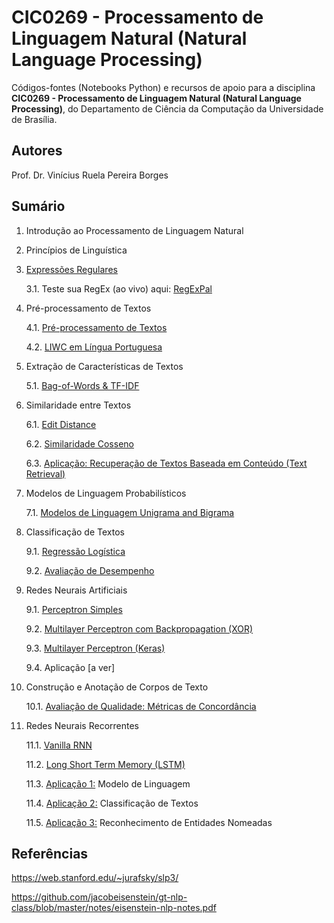 # CIC0269 - Processamento de Linguagem Natural (Natural Language Processing)

Códigos-fontes (Notebooks Python) e recursos de apoio para a disciplina **CIC0269 - Processamento de Linguagem Natural (Natural Language Processing)**, do Departamento de Ciência da Computação da Universidade de Brasília. 

## Autores

Prof. Dr. Vinícius Ruela Pereira Borges

## Sumário

1. Introdução ao Processamento de Linguagem Natural

2. Princípios de Linguística

3. [Expressões Regulares](cap03_regex.ipynb)

   3.1. Teste sua RegEx (ao vivo) aqui: [RegExPal](https://www.regexpal.com/)

4. Pré-processamento de Textos

   4.1. [Pré-processamento de Textos](cap04_text_preprocessing.ipynb)
   
   4.2. [LIWC em Língua Portuguesa](resources/LIWC2007_Portugues_win.dic)

5. Extração de Características de Textos

   5.1. [Bag-of-Words & TF-IDF](cap05_1_extracao_caracteristicas.ipynb)

6. Similaridade entre Textos

   6.1. [Edit Distance](cap06_1_edit_distance.ipynb)

   6.2. [Similaridade Cosseno](cap06_2_cosine_similarity.ipynb)
   
   6.3. [Aplicação: Recuperação de Textos Baseada em Conteúdo (Text Retrieval)](information_retrieval_reuters.ipynb)

7. Modelos de Linguagem Probabilísticos

   7.1. [Modelos de Linguagem Unigrama and Bigrama](cap07_1_probabilistic_language_models.ipynb)
   
8. Classificação de Textos

   9.1. [Regressão Logística](cap03_1_regressao_logistica.ipynb)
   
   9.2. [Avaliação de Desempenho](cap03_2_avaliacao_desempenho.ipynb)
   
9. Redes Neurais Artificiais

   9.1. [Perceptron Simples](cap03_1_perceptron_simples.ipynb)
   
   9.2. [Multilayer Perceptron com Backpropagation (XOR)](lectures/backpropagation.ipynb)
   
   9.3. [Multilayer Perceptron (Keras)](cap03_3_deep_multilayer_perceptron.ipynb)
   
   9.4. Aplicação [a ver]


10. Construção e Anotação de Corpos de Texto
 
    10.1. [Avaliação de Qualidade: Métricas de Concordância](cap07_metricas_concordancia.ipynb)


11. Redes Neurais Recorrentes
 
    11.1. [Vanilla RNN](cap5_1_first_rnn32.ipynb)
   
    11.2. [Long Short Term Memory (LSTM)](cap05_2_lstm32.ipynb)
   
    11.3. [Aplicação 1:](cap05_2_lstm32.ipynb) Modelo de Linguagem
   
    11.4. [Aplicação 2:](cap05_2_lstm32.ipynb) Classificação de Textos
   
    11.5. [Aplicação 3:](cap05_2_lstm32.ipynb) Reconhecimento de Entidades Nomeadas

<!---
3. [Representação e Caracterização de Textos (Parte I)](cap02_representacoes_texto.ipynb)

4. Redes Neurais Artificiais

   4.1. [Perceptron Simples](cap03_1_perceptron_simples.ipynb)
   
   4.2. [Multilayer Perceptron](cap03_2_multilayer_perceptron.ipynb)


   

### Estudos de Caso para o Projeto

6. [Classificação de polaridade em tweets utilizando MLP](cap3_3_sentiment_analysis_dnn.ipynb)

7. [Reconhecimento de entidades nomeadas em atos de pessoal do Diário Oficial do Distrito Federal](ner_aula.ipynb)
-->

## Referências

https://web.stanford.edu/~jurafsky/slp3/

https://github.com/jacobeisenstein/gt-nlp-class/blob/master/notes/eisenstein-nlp-notes.pdf


